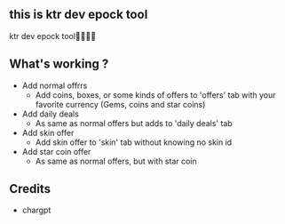 ## this is ktr dev epock tool


ktr dev epock tool🥶🥶🥶🥶


## What's working ?
- Add normal offrrs
  - Add coins, boxes, or some kinds of offers to 'offers' tab with your favorite currency (Gems, coins and star coins)
- Add daily deals
  - As same as normal offers but adds to 'daily deals' tab
- Add skin offer
  - Add skin offer to 'skin' tab without knowing no skin id
- Add star coin offer
  - As same as normal offers, but with star coin

## Credits
 - chargpt
